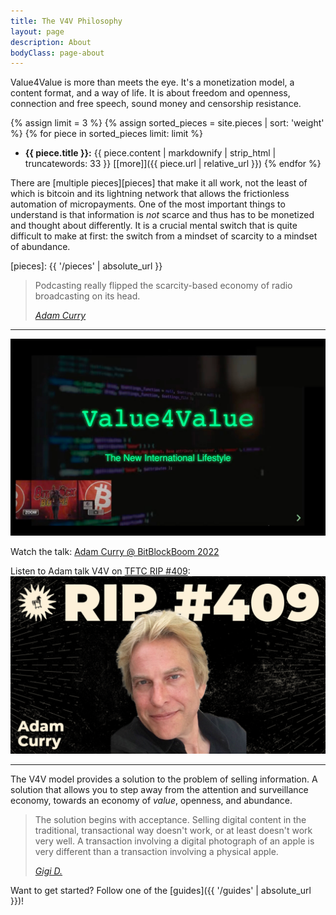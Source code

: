 ```yaml
---
title: The V4V Philosophy
layout: page
description: About
bodyClass: page-about
---
```


Value4Value is more than meets the eye. It's a monetization model, a content
format, and a way of life. It is about freedom and openness, connection and free
speech, sound money and censorship resistance.

{% assign limit = 3 %}
{% assign sorted_pieces = site.pieces | sort: 'weight' %}
{% for piece in sorted_pieces limit: limit %}
  - **{{ piece.title }}:** {{ piece.content | markdownify | strip_html | truncatewords: 33 }} [[more]]({{ piece.url | relative_url }})
{% endfor %}

There are [multiple pieces][pieces] that make it all work, not the least of
which is bitcoin and its lightning network that allows the frictionless
automation of micropayments. One of the most important things to understand is
that information is _not_ scarce and thus has to be monetized and thought about
differently. It is a crucial mental switch that is quite difficult to make at
first: the switch from a mindset of scarcity to a mindset of abundance.

[pieces]: {{ '/pieces' | absolute_url }}

> Podcasting really flipped the scarcity-based economy of radio broadcasting on
> its head.
>
> <cite>[Adam Curry](https://youtu.be/8RNsFNyCHL4?t=19964)</cite>

---

[![Adam talking V4V @ BitBlockBoom 2022](/images/bitblockboom.jpg)](https://youtu.be/8RNsFNyCHL4?t=19964)

Watch the talk: [Adam Curry @ BitBlockBoom 2022](https://youtu.be/8RNsFNyCHL4?t=19964)

Listen to Adam talk V4V on [TFTC RIP #409](https://tftc.io/tftc-podcast/409-discussing-value-4-value-with-the-podfather-adam-curry/):
[![Adam talking V4V on TFTC](/images/409-Adam-Curry.png)](https://youtu.be/meAO2plwnXw)

---

The V4V model provides a solution to the problem of selling information. A
solution that allows you to step away from the attention and surveillance
economy, towards an economy of _value_, openness, and abundance.

> The solution begins with acceptance. Selling digital content in the
> traditional, transactional way doesn't work, or at least doesn't work very
> well. A transaction involving a digital photograph of an apple is very
> different than a transaction involving a physical apple.
>
> <cite>[Gigi D.][busking]</cite>

[busking]: https://dergigi.com/2021/12/30/the-freedom-of-value/#accept-the-nature-of-information

Want to get started? Follow one of the [guides]({{ '/guides' | absolute_url }})!
